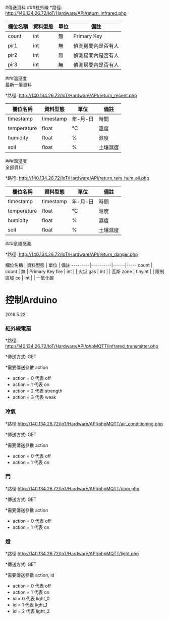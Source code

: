#傳送資料
###紅外線
*路徑:	http://140.134.26.72/IoT/Hardware/API/return_infrared.php


欄位名稱 | 資料型態 | 單位 | 備註
---------|----------|------|-----
count    | int      | 無   | Primary Key
pir1     | int      | 無   | 偵測房間內是否有人
pir2     | int      | 無   | 偵測房間內是否有人
pir3     | int      | 無   | 偵測房間內是否有人


###溫溼度  
最新一筆資料

*路徑:	http://140.134.26.72/IoT/Hardware/API/return_recent.php

欄位名稱    | 資料型態  | 單位     | 備註
------------|-----------|----------|-----
timestamp   | timestamp | 年-月-日 | 時間
temperature | float     | °C       | 溫度
humidity    | float     | %        | 濕度
soil        | float     | %        | 土壤濕度


###溫溼度  
全部資料

*路徑:	http://140.134.26.72/IoT/Hardware/API/return_tem_hum_all.php

欄位名稱    | 資料型態  | 單位     | 備註
------------|-----------|----------|-----
timestamp   | timestamp | 年-月-日 | 時間
temperature | float     | °C       | 溫度
humidity    | float     | %        | 濕度
soil        | float     | %        | 土壤濕度

###危險感測  

*路徑:	http://140.134.26.72/IoT/Hardware/API/return_danger.php

<table>
欄位名稱 | 資料型態 | 單位 | 備註
---------|----------|------|-----
count    | count    | 無   | Primary Key
fire     | int      |      | 火災
gas      | int      |      | 瓦斯
zone     | tinyint  |      | 限制區域
co       | int      |      | 一氧化碳

# 控制Arduino       
2016.5.22

### 紅外線電扇
*路徑:	http://140.134.26.72/IoT/Hardware/API/phpMQTT/infrared_transmitter.php

*傳送方式: GET

*需要傳送參數 action
  - action = 0   代表 off 
  - action = 1   代表 on
  - action = 2   代表 strength
  - action = 3   代表 weak

### 冷氣
*路徑:http://140.134.26.72/IoT/Hardware/API/phpMQTT/air_conditioning.php

*傳送方式: GET

*需要傳送參數 action
  - action = 0   代表 off 
  - action = 1   代表 on

### 門
*路徑:http://140.134.26.72/IoT/Hardware/API/phpMQTT/door.php

*傳送方式: GET

*需要傳送參數 action
  - action = 0   代表 off 
  - action = 1   代表 on

### 燈
*路徑:http://140.134.26.72/IoT/Hardware/API/phpMQTT/light.php

*傳送方式: GET

*需要傳送參數 action, id
  - action = 0   代表 off 
  - action = 1   代表 on
  - id = 0   代表 light_0
  - id = 1   代表 light_1
  - id = 2   代表 light_2
